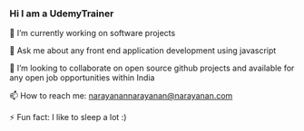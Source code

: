 ### Hi I am a UdemyTrainer

🔭 I’m currently working on software projects

💬 Ask me about any front end application development using javascript

👯 I’m looking to collaborate on open source github projects and available for any open job opportunities within India

📫 How to reach me: narayanannarayanan@narayanan.com

⚡ Fun fact: I like to sleep a lot :)



<!--
**profileCreatorUdemy/profileCreatorUdemy** is a ✨ _special_ ✨ repository because its `README.md` (this file) appears on your GitHub profile.

Here are some ideas to get you started:

- 🔭 I’m currently working on ...
- 🌱 I’m currently learning ...
- 👯 I’m looking to collaborate on ...
- 🤔 I’m looking for help with ...
- 💬 Ask me about ...
- 📫 How to reach me: ...
- 😄 Pronouns: ...
- ⚡ Fun fact: ...
-->
